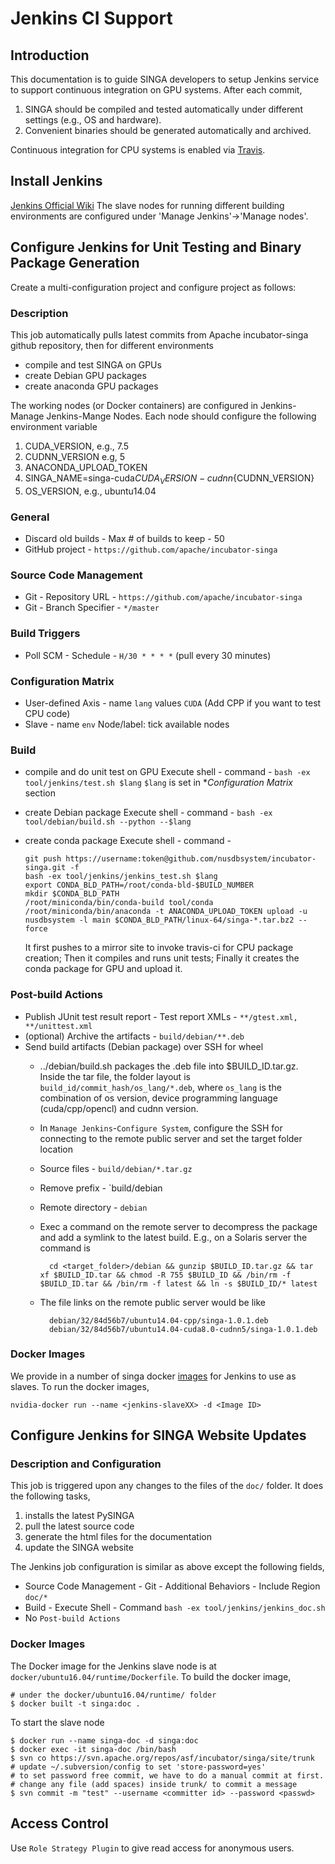 # Jenkins CI Support

## Introduction
This documentation is to guide SINGA developers to setup Jenkins service to support continuous integration on GPU systems. After each commit,
1. SINGA should be compiled and tested automatically under different settings (e.g., OS and hardware).
2. Convenient binaries should be generated automatically and archived.

Continuous integration for CPU systems is enabled via [Travis](../travis).

## Install Jenkins
[Jenkins Official Wiki](https://wiki.jenkins-ci.org/display/JENKINS/Installing+Jenkins)
The slave nodes for running different building environments are configured under 'Manage Jenkins'->'Manage nodes'.

## Configure Jenkins for Unit Testing and Binary Package Generation
Create a multi-configuration project and configure project as follows:

### Description
This job automatically pulls latest commits from Apache incubator-singa github repository, then for different environments

* compile and test SINGA on GPUs
* create Debian GPU packages
* create anaconda GPU packages

The working nodes (or Docker containers) are configured in Jenkins-Manage Jenkins-Mange Nodes.
Each node should configure the following environment variable
1. CUDA_VERSION, e.g., 7.5
2. CUDNN_VERSION e.g, 5
3. ANACONDA_UPLOAD_TOKEN
4. SINGA_NAME=singa-cuda${CUDA_VERSION}-cudnn${CUDNN_VERSION}
5. OS_VERSION, e.g., ubuntu14.04

### General
  * Discard old builds - Max # of builds to keep - 50
  * GitHub project - ``https://github.com/apache/incubator-singa``

### Source Code Management
  * Git - Repository URL - ``https://github.com/apache/incubator-singa``
  * Git - Branch Specifier - ``*/master``

### Build Triggers
  * Poll SCM - Schedule - ``H/30 * * * *`` (pull every 30 minutes)

### Configuration Matrix
  * User-defined Axis - name ``lang`` values ``CUDA`` (Add CPP if you want to test CPU code)
  * Slave - name ``env`` Node/label: tick available nodes

### Build
  * compile and do unit test on GPU
    Execute shell - command - ``bash -ex tool/jenkins/test.sh $lang``
    `$lang` is set in **Configuration Matrix* section

  * create Debian package
    Execute shell - command - ``bash -ex tool/debian/build.sh --python --$lang``

  * create conda package
    Execute shell - command -

        git push https://username:token@github.com/nusdbsystem/incubator-singa.git -f
        bash -ex tool/jenkins/jenkins_test.sh $lang
        export CONDA_BLD_PATH=/root/conda-bld-$BUILD_NUMBER
        mkdir $CONDA_BLD_PATH
        /root/miniconda/bin/conda-build tool/conda
        /root/miniconda/bin/anaconda -t ANACONDA_UPLOAD_TOKEN upload -u nusdbsystem -l main $CONDA_BLD_PATH/linux-64/singa-*.tar.bz2 --force


    It first pushes to a mirror site to invoke travis-ci for CPU package creation;
    Then it compiles and runs unit tests;
    Finally it creates the conda package for GPU and upload it.

### Post-build Actions
  * Publish JUnit test result report - Test report XMLs - ``**/gtest.xml, **/unittest.xml``
  * (optional) Archive the artifacts - ``build/debian/**.deb``
  * Send build artifacts (Debian package) over SSH for wheel
    * ../debian/build.sh packages the .deb file into $BUILD_ID.tar.gz. Inside the tar file,
      the folder layout is `build_id/commit_hash/os_lang/*.deb`, where `os_lang` is the combination of os version, device programming language (cuda/cpp/opencl) and cudnn version.
    * In `Manage Jenkins`-`Configure System`, configure the SSH for connecting to the remote public server and set the target folder location
    * Source files - `build/debian/*.tar.gz`
    * Remove prefix - `build/debian
    * Remote directory - `debian`
    * Exec a command on the remote server to decompress the package and add a symlink to the latest build. E.g., on a Solaris server the command is

            cd <target_folder>/debian && gunzip $BUILD_ID.tar.gz && tar xf $BUILD_ID.tar && chmod -R 755 $BUILD_ID && /bin/rm -f $BUILD_ID.tar && /bin/rm -f latest && ln -s $BUILD_ID/* latest

    * The file links on the remote public server would be like

            debian/32/84d56b7/ubuntu14.04-cpp/singa-1.0.1.deb
            debian/32/84d56b7/ubuntu14.04-cuda8.0-cudnn5/singa-1.0.1.deb

### Docker Images
We provide in a number of singa docker [images](./docker) for Jenkins to use as slaves.
To run the docker images,

    nvidia-docker run --name <jenkins-slaveXX> -d <Image ID>

## Configure Jenkins for SINGA Website Updates

### Description and Configuration

This job is triggered upon any changes to the files of the `doc/` folder.
It does the following tasks,

1. installs the latest PySINGA
2. pull the latest source code
3. generate the html files for the documentation
4. update the SINGA website

The Jenkins job configuration is similar as above except the following fields,

* Source Code Management - Git - Additional Behaviors - Include Region `doc/*`
* Build - Execute Shell - Command `bash -ex tool/jenkins/jenkins_doc.sh`
* No `Post-build Actions`

### Docker Images

The Docker image for the Jenkins slave node is at `docker/ubuntu16.04/runtime/Dockerfile`.
To build the docker image,

    # under the docker/ubuntu16.04/runtime/ folder
    $ docker built -t singa:doc .

To start the slave node

    $ docker run --name singa-doc -d singa:doc
    $ docker exec -it singa-doc /bin/bash
    $ svn co https://svn.apache.org/repos/asf/incubator/singa/site/trunk
    # update ~/.subversion/config to set 'store-password=yes'
    # to set password free commit, we have to do a manual commit at first.
    # change any file (add spaces) inside trunk/ to commit a message
    $ svn commit -m "test" --username <committer id> --password <passwd>

## Access Control
Use `Role Strategy Plugin` to give read access for anonymous users.
